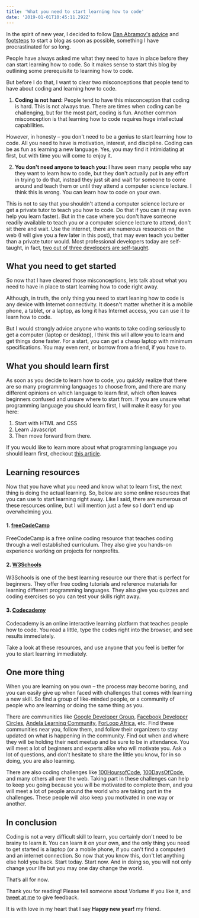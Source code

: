 ```yaml
---
title: 'What you need to start learning how to code'
date: '2019-01-01T10:45:11.292Z'
---
```


In the spirit of new year, I decided to follow [Dan Abramov's](https://twitter.com/dan_abramov) [advice](https://twitter.com/dan_abramov/status/1079214023881707520) and [footsteps](https://overreacted.io) to start a blog as soon as possible, something I have procrastinated for so long.

People have always asked me what they need to have in place before they can start learning how to code. So it makes sense to start this blog by outlining some prerequisite to learning how to code.

But before I do that, I want to clear two misconceptions that people tend to have about coding and learning how to code.
1. **Coding is not hard:** People tend to have this misconception that coding is hard. This is not always true. There are times when coding can be challenging, but for the most part, coding is fun. Another common misconception is that learning how to code requires huge intellectual capabilities.

However, in honesty – you don't need to be a genius to start learning how to code. All you need to have is motivation, interest, and discipline. Coding can be as fun as learning a new language. Yes, you may find it intimidating at first, but with time you will come to enjoy it.

2. **You don't need anyone to teach you:** I have seen many people who say they want to learn how to code, but they don't actually put in any effort in trying to do that, instead they just sit and wait for someone to come around and teach them or until they attend a computer science lecture. I think this is wrong. You can learn how to code on your own.

This is not to say that you shouldn't attend a computer science lecture or get a private tutor to teach you how to code. Do that if you can (it may even help you learn faster). But in the case where you don't have someone readily available to teach you or a computer science lecture to attend, don't sit there and wait. Use the internet, there are numerous resources on the web (I will give you a few later in this post), that may even teach you better than a private tutor would. Most professional developers today are self-taught, in fact, [two out of three developers are self-taught](https://qz.com/649409/two-out-of-three-developers-are-self-taught-and-other-trends-from-a-survey-of-56033-developers/).

## What you need to get started
So now that I have cleared those misconceptions, lets talk about what you need to have in place to start learning how to code right away.

Although, in truth, the only thing you need to start leaning how to code is any device with Internet connectivity. It doesn't matter whether it is a mobile phone, a tablet, or a laptop, as long it has Internet access, you can use it to learn how to code.

But I would strongly advice anyone who wants to take coding seriously to get a computer (laptop or desktop), I think this will allow you to learn and get things done faster. For a start, you can get a cheap laptop with minimum specifications. You may even rent, or borrow from a friend, if you have to.

## What you should learn first
As soon as you decide to learn how to code, you quickly realize that there are so many programming languages to choose from, and there are many different opinions on which language to learn first, which often leaves beginners confused and unsure where to start from. If you are unsure what programming language you should learn first, I will make it easy for you here:

1. Start with HTML and CSS
2. Learn Javascript
3. Then move forward from there.

If you would like to learn more about what programming language you should learn first, checkout [this article](https://medium.freecodecamp.org/what-programming-language-should-i-learn-first-%CA%87d%C4%B1%C9%B9%C9%94s%C9%90%CA%8C%C9%90%C9%BE-%C9%B9%C7%9D%CA%8Dsu%C9%90-19a33b0a467d).

## Learning resources
Now that you have what you need and know what to learn first, the next thing is doing the actual learning. So, below are some online resources that you can use to start learning right away. Like I said, there are numerous of these resources online, but I will mention just a few so I don't end up overwhelming you.

#### 1. [freeCodeCamp](https://www.freecodecamp.org)
FreeCodeCamp is a free online coding resource that teaches coding through a well established curriculum. They also give you hands-on experience working on projects for nonprofits.

#### 2. [W3Schools](https://www.w3schools.com)
W3Schools is one of the best learning resource our there that is perfect for beginners. They offer free coding tutorials and reference materials for learning different programming languages. They also give you quizzes and coding exercises so you can test your skills right away.

#### 3. [Codecademy](https://www.codecademy.com)
Codecademy is an online interactive learning platform that teaches people how to code. You read a little, type the codes right into the browser, and see results immediately.

Take a look at these resources, and use anyone that you feel is better for you to start learning immediately.

## One more thing
When you are learning on you own – the process may become boring, and you can easily give up when faced with challenges that comes with learning a new skill. So find a group of like-minded people, or a community of people who are learning or doing the same thing as you.

There are communities like [Google Developer Group](https://developers.google.com/programs/community/gdg), [Facebook Developer Circles](https://developers.facebook.com/developercircles/), [Andela Learning Community](https://andela.com/alc/), [ForLoop Africa](https://forloop.africa), etc. Find these communities near you, follow them, and follow their organizers to stay updated on what is happening in the community. Find out when and where they will be holding their next meetup and be sure to be in attendance. You will meet a lot of beginners and experts alike who will motivate you. Ask a lot of questions, and don't hesitate to share the little you know, for in so doing, you are also learning.

There are also coding challenges like [100HoursofCode](https://twitter.com/hashtag/100hoursofcode), [100DaysOfCode](https://twitter.com/hashtag/100DaysOfCode), and many others all over the web. Taking part in these challenges can help to keep you going because you will be motivated to complete them, and you will meet a lot of people around the world who are taking part in the challenges. These people will also keep you motivated in one way or another.

## In conclusion
Coding is not a very difficult skill to learn, you certainly don't need to be brainy to learn it. You can learn it on your own, and the only thing you need to get started is a laptop (or a mobile phone, if you can't find a computer) and an internet connection. So now that you know this, don't let anything else hold you back. Start today. Start now. And in doing so, you will not only change your life but you may one day change the world.

That’s all for now.

Thank you for reading! Please tell someone about Vorlume if you like it, and [tweet at me](https://twitter.com/Nzesalem) to give feedback.

It is with love in my heart that I say **Happy new year!** my friend.